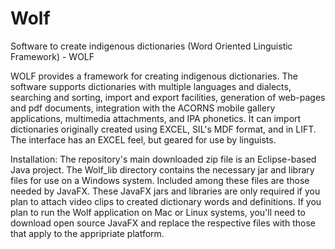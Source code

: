 # Wolf
Software to create indigenous dictionaries (Word Oriented Linguistic Framework) - WOLF

WOLF provides a framework for creating indigenous dictionaries. The software supports dictionaries with multiple languages and dialects, searching and sorting, import and export facilities, generation of web-pages and pdf documents, integration with the ACORNS mobile gallery applications, multimedia attachments, and IPA phonetics. It can import dictionaries originally created using EXCEL, SIL's MDF format, and in LIFT. The interface has an EXCEL feel, but geared for use by linguists. 

Installation: The repository's main downloaded zip file is an Eclipse-based Java project. The Wolf_lib directory contains the necessary jar and library files for use on a Windows system. Included among these files are those needed by JavaFX. These JavaFX jars and libraries are only required if you plan to attach video clips to created dictionary words and definitions. If you plan to run the Wolf application on Mac or Linux systems, you'll need to download open source JavaFX and replace the respective files with those that apply to the appripriate platform.
